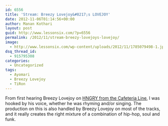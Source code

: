```yaml
---
id: 6556
title: 'Stream: Breezy Lovejoy&#8217;s LOVEJOY'
date: 2012-11-06T01:14:56+00:00
author: Manan Kothari
layout: post
guid: http://www.lessonsix.com/?p=6556
permalink: /2012/11/stream-breezy-lovejoys-lovejoy/
image:
  - http://www.lessonsix.com/wp-content/uploads/2012/11/1785079498-1.jpg
dsq_thread_id:
  - 915795308
categories:
  - Uncategorized
tags:
  - Ayomari
  - Breezy Lovejoy
  - TiRon
---
```

From first hearing Breezy Lovejoy on <a href="http://www.lessonsix.com/2012/08/the-cafeteria-lines-hngry/" target="_blank">HNGRY from the Cafeteria Line</a>, I was hooked by his voice, whether he was rhyming and/or singing. The production on this is also handled by Breezy Lovejoy on most of the tracks, and it really creates the right mixture of a combination of hip-hop, soul and funk.